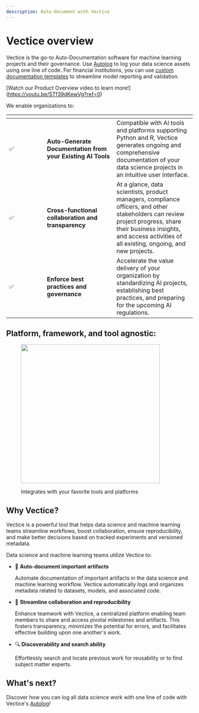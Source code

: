 ```yaml
---
description: Auto-document with Vectice
---
```


# Vectice overview

Vectice is the go-to Auto-Documentation software for machine learning projects and their governance. Use [Autolog](introduction/vectice-overview/autolog.md) to log your data science assets using one line of code. For financial institutions, you can use [custom documentation templates](introduction/vectice-overview/vectice-for-financial-services.md) to streamline model reporting and validation.&#x20;

[Watch our Product Overview video to learn more!]
(https://youtu.be/STf39dKewVg?ref=0)

We enable organizations to:

<table data-header-hidden><thead><tr><th width="86"></th><th width="172"></th><th></th></tr></thead><tbody><tr><td><span data-gb-custom-inline data-tag="emoji" data-code="2705">✅</span></td><td><strong>Auto-Generate Documentation from your Existing AI Tools</strong></td><td>Compatible with AI tools and platforms supporting Python and R, Vectice generates ongoing and comprehensive documentation of your data science projects in an intuitive user interface.</td></tr><tr><td><span data-gb-custom-inline data-tag="emoji" data-code="2705">✅</span></td><td><strong>Cross-functional collaboration and transparency</strong></td><td>At a glance, data scientists, product managers, compliance officers, and other stakeholders can review project progress, share their business insights, and access activities of all existing, ongoing, and new projects. </td></tr><tr><td><span data-gb-custom-inline data-tag="emoji" data-code="2705">✅</span></td><td><strong>Enforce</strong> <strong>best practices and governance</strong></td><td>Accelerate the value delivery of your organization by standardizing AI projects, establishing best practices, and preparing for the upcoming AI regulations.</td></tr></tbody></table>

## **Platform, framework, and tool agnostic:**

<figure><img src="https://lh5.googleusercontent.com/fQjinLqnMwpOiw1hE-zwHDha9QKNCWTP73BUSRup9NY1YaqcWJkb4KHCeKjaxOf3Cfwmf-bPdAEcnUh0pr-G2CQz7KmktsswB1bQ3RL5CoxQGCDQYsrCn5ASLgHeH3zmX1CPLaShY3gDN95t7ZPFJmPkCw=s2048" alt="" width="375"><figcaption><p> Integrates with your favorite tools and platforms</p></figcaption></figure>

## Why Vectice?

Vectice is a powerful tool that helps data science and machine learning teams streamline workflows, boost collaboration, ensure reproducibility, and make better decisions based on tracked experiments and versioned metadata.&#x20;

Data science and machine learning teams utilize Vectice to:

*   :pencil: **Auto-document important artifacts**

    Automate documentation of important artifacts in the data science and machine learning workflow. Vectice automatically logs and organizes metadata related to datasets, models, and associated code.&#x20;
*   :handshake: **Streamline collaboration and reproducibility**&#x20;

    Enhance teamwork with Vectice, a centralized platform enabling team members to share and access pivotal milestones and artifacts. This fosters transparency, minimizes the potential for errors, and facilitates effective building upon one another's work.
*   :mag: **Discoverability and search ability**

    Effortlessly search and locate previous work for reusability or to find subject matter experts.

## What's next?

Discover how you can log all data science work with one line of code with Vectice's [Autolog](introduction/vectice-overview/autolog.md)!
